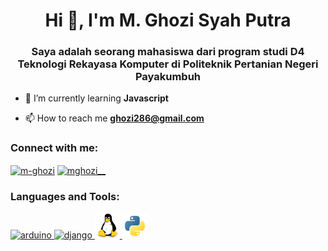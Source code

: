 <h1 align="center">Hi 👋, I'm M. Ghozi Syah Putra</h1>
<h3 align="center">Saya adalah seorang mahasiswa dari program studi D4 Teknologi Rekayasa Komputer di Politeknik Pertanian Negeri Payakumbuh</h3>

- 🌱 I’m currently learning **Javascript**

- 📫 How to reach me **ghozi286@gmail.com**

<h3 align="left">Connect with me:</h3>
<p align="left">
<a href="https://linkedin.com/in/m-ghozi" target="blank"><img align="center" src="https://raw.githubusercontent.com/rahuldkjain/github-profile-readme-generator/master/src/images/icons/Social/linked-in-alt.svg" alt="m-ghozi" height="30" width="40" /></a>
<a href="https://instagram.com/mghozi__" target="blank"><img align="center" src="https://raw.githubusercontent.com/rahuldkjain/github-profile-readme-generator/master/src/images/icons/Social/instagram.svg" alt="mghozi__" height="30" width="40" /></a>
</p>

<h3 align="left">Languages and Tools:</h3>
<p align="left"> <a href="https://www.arduino.cc/" target="_blank" rel="noreferrer"> <img src="https://cdn.worldvectorlogo.com/logos/arduino-1.svg" alt="arduino" width="40" height="40"/> </a> <a href="https://www.djangoproject.com/" target="_blank" rel="noreferrer"> <img src="https://cdn.worldvectorlogo.com/logos/django.svg" alt="django" width="40" height="40"/> </a> <a href="https://www.linux.org/" target="_blank" rel="noreferrer"> <img src="https://raw.githubusercontent.com/devicons/devicon/master/icons/linux/linux-original.svg" alt="linux" width="40" height="40"/> </a> <a href="https://www.python.org" target="_blank" rel="noreferrer"> <img src="https://raw.githubusercontent.com/devicons/devicon/master/icons/python/python-original.svg" alt="python" width="40" height="40"/> </a> </p>
